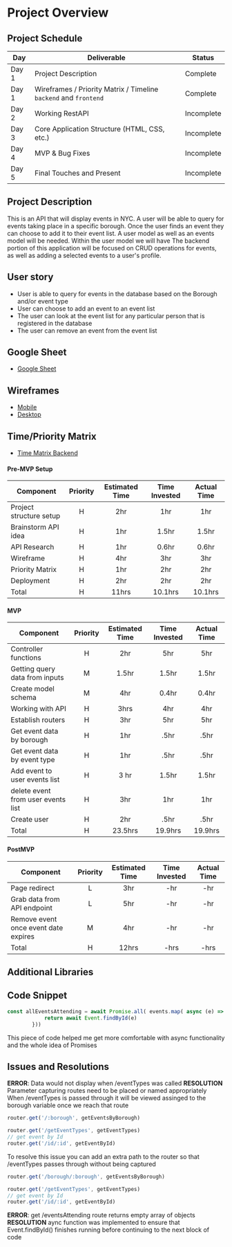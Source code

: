 # Project Overview


## Project Schedule

|  Day | Deliverable | Status
|---|---| ---|
|Day 1| Project Description | Complete
|Day 1| Wireframes / Priority Matrix / Timeline `backend` and `frontend`| Complete
|Day 2| Working RestAPI | Incomplete
|Day 3| Core Application Structure (HTML, CSS, etc.) | Incomplete
|Day 4| MVP & Bug Fixes | Incomplete
|Day 5| Final Touches and Present | Incomplete

## Project Description

This is an API that will display events in NYC. A user will be able to query for events taking place in a specific borough. Once the user finds an event they can choose to add it to their event list.  A user model as well as an events model will be needed. Within the user model we will have The backend portion of this application will be focused on CRUD operations for events, as well as adding a selected events to a user's profile. 

## User story

- User is able to query for events in the database based on the Borough and/or event type
- User can choose to add an event to an event list
- The user can look at the event list for any particular person that is registered in the database
- The user can remove an event from the event list

## Google Sheet

- [Google Sheet](https://docs.google.com/spreadsheets/d/1DRhpnHYU-LVnRYKSALXm_xbMCZ3FsTs6Zl-VJ1MU49E/edit#gid=0)


## Wireframes

- [Mobile](https://res.cloudinary.com/jcloud3zf/image/upload/v1596216790/project2-api/p2-mobile_ih9xem.png)
- [Desktop](https://res.cloudinary.com/jcloud3zf/image/upload/v1596221033/project2-api/p2-desktop_vwoklx.png)

## Time/Priority Matrix

- [Time Matrix Backend](https://res.cloudinary.com/jcloud3zf/image/upload/v1596222842/project2-api/matrix_vgwmkj.png)

#### Pre-MVP Setup
| Component | Priority | Estimated Time | Time Invested | Actual Time |
| --- | :---: |  :---: | :---: | :---: |
| Project structure setup| H| 2hr| 1hr| 1hr|
| Brainstorm API idea |H| 1hr| 1.5hr| 1.5hr|
| API Research| H| 1hr| 0.6hr| 0.6hr|
| Wireframe| H| 4hr| 3hr| 3hr|
| Priority Matrix| H| 1hr| 2hr| 2hr|
| Deployment| H| 2hr| 2hr| 2hr|
| Total | H | 11hrs| 10.1hrs | 10.1hrs |


#### MVP
| Component | Priority | Estimated Time | Time Invested | Actual Time |
| --- | :---: |  :---: | :---: | :---: |
| Controller functions | H | 2hr | 5hr | 5hr|
| Getting query data from inputs | M | 1.5hr| 1.5hr | 1.5hr |
| Create model schema| M | 4hr | 0.4hr | 0.4hr|
| Working with API | H | 3hrs| 4hr | 4hr |
| Establish routers | H | 3hr | 5hr | 5hr|
| Get event data by borough| H | 1hr| .5hr| .5hr|
| Get event data by event type | H | 1hr | .5hr| .5hr|
| Add event to user events list | H | 3 hr| 1.5hr | 1.5hr|
| delete event from user events list | H | 3hr| 1hr| 1hr|
| Create user | H | 2hr| .5hr| .5hr|
| Total | H | 23.5hrs| 19.9hrs | 19.9hrs |

#### PostMVP
| Component | Priority | Estimated Time | Time Invested | Actual Time |
| --- | :---: |  :---: | :---: | :---: |
| Page redirect | L | 3hr | -hr | -hr|
| Grab data from API endpoint | L | 5hr | -hr | -hr|
| Remove event once event date expires | M | 4hr| -hr| -hr|
| Total | H | 12hrs| -hrs | -hrs |

## Additional Libraries
## Code Snippet

```js
const allEventsAttending = await Promise.all( events.map( async (e) => {
            return await Event.findById(e) 
        }))
```
This piece of code helped me get more comfortable with async functionality and the whole idea of Promises

## Issues and Resolutions


**ERROR**: Data would not display when /eventTypes was called
**RESOLUTION** Parameter capturing routes need to be placed or named appropriately
When /eventTypes is passed through it will be viewed assinged to the borough variable once we reach that route 
```js
router.get('/:borough', getEventsByBorough)

router.get('/getEventTypes', getEventTypes)
// get event by Id
router.get('/id/:id', getEventById)
```
To resolve this issue you can add an extra path to the router so that /eventTypes passes through without being captured
```js
router.get('/borough/:borough', getEventsByBorough)

router.get('/getEventTypes', getEventTypes)
// get event by Id
router.get('/id/:id', getEventById)
```

**ERROR**: get /eventsAttending route returns empty array of objects
**RESOLUTION** aync function was implemented to ensure that Event.findById() finishes running before continuing to the next block of code


